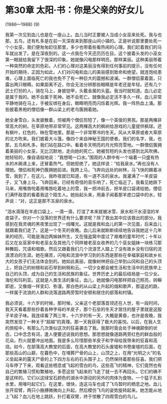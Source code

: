 <link href="../../../css/style.css" rel="stylesheet" type="text/css" />

# 第30章 太阳·书：你是父亲的好女儿

<span class="r"> (1986—1988) (9)

<div class="p">

我第一次见到血儿也是在一座山上。血儿当时正要被人当成小女巫来处死。我与也那，五鸟，还有札多是在前一天深夜来到那座山间小镇的。正是听说那里要处死一个小女巫，我们便匆匆赶往那里，多少也带着些看热闹的心理。我们赶着我们的马车就出发了。是在深夜到的。这一点我在今天还历历在目。这个披着头发的小巫女第一眼就给我留下了很深的印象。她就像闪电那样明亮，那样美丽。这种美丽带着一种突然的命定的色彩。人们的心理对这美丽没有得到任何事前的提示，没有任何开始的期待，正因为如此，人们对闪电和血儿的美丽感到致命和绝望。就连饱经患难，心理上面临死亡的我也免不了有一种巨大的震撼和波澜。一群僧侣蒙着面，只露出两只眼睛。如果距离不近，你会无法分辨那些眼睛是年老还是年轻。还有几个武士打扮的人，骑在马上，身披铠甲，头戴金属的头盔。我当时就知道。血儿必定是属于我的。她不会属于死神。她不会死亡。就像我必定活不多久一样。血儿非常平静地骑在马上，手被反绑在身后，眼睛明亮而闪烁着光辉。我一阵热血上涌。那些披着黑袍的僧侣像一群山梁上的老鸟簇拥着她。

她全身雪白，头发披散着，但被两个僧侣剪短了，像一个英俊的男孩。那是两棵非常高大的树。在草原地带非常罕见。这两棵高大的枫树给游戏的儿童提供枫球。还有枫叶，红色的，映在雪地里。那是一个非常寒冷的冬天。风从大草原或者大草原的北方吹来。我们披着大斗篷。像四个来自神秘王国的使者。我们的名字，我，也那，五鸟和札多。我们站在路口中。看着冬天明亮的月光照亮雪地。一群僧侣簇拥着美丽的小女巫，无比沉默地，走向她的死亡。她被剪短的头发也感到北风吹拂。她轻轻的，像自语般地说：“我想喝一口水。”围观的人群中有一个端着一只盛有热水的木碗递上来，还冒着热气。但她拒绝了。她这样说：“给我泉水。”再也没有人理她。僧侣和死神仍簇拥她前进。我跨上马，飞奔向远处的树林，马飞快的踢着冰雪，我到了，在这儿，我昨夜就已知道，有一道不冻的泉水。我灌满了一羊皮袋子，又飞身上马，飞奔回来。已经有奇怪的音乐响了，死亡临近了。我看见她跌下马来，用嘴唇吮着用嘴唇吃着地上的雪，我一把冲前去，把羊皮口袋递给她。僧侣们满怀敌意的看着我这个陌生人。她抬起头来，用鼻子闻着那羊皮口袋中的水，轻声说：“对，这正是那不冻泉的泉水。

”泪水滴落在羊皮口袋上，一滴一滴，打湿了本来就被冰雪、泉水和汗水浸湿的羊皮袋子。你对一个没落的世界还有什么要求呢？除了救出其中应该救出的部分。我感到在我灵魂的黑夜里出现了一线曙光。这就是我和血儿的第一次见面，后来血儿就跟着我们走了。这是一个冬天的夜晚。血儿后来就断断续续地告诉我她这十几年来的经历，可能是海边两姊妹所生，又在强盗窝中度过了艰难的童年时代；十年以后又在女巫家中和老巫女及其他几个同样被老巫女收养的几个巫女姐妹一块练习那种舞蹈，咒语和唱歌。然后又跟着我们几个流浪艺人踏上了没有故乡没有归宿的流浪漂泊的生涯。她在痛苦，闪电和流浪中学习到的东西是那些在幸福家庭和故乡长大的女孩子们无法体会到的。她如此美丽，就像树林把自己举到山冈和自己的头顶上，把自己的树根和岩石举到树梢和云。一切少女都会被生活和生活中的民族举上自己的头顶，成为自己的生活和民族的象征。世界历史上的最后结局是一位少女。海伦和玛利亚。这就是人类生活的象征，血儿，她就像闪电那样把自己照亮，转瞬即逝，又像烟一样变幻、弥漫。那白色的从山梁上升起的烟和歌声，那遥远的路，一样属于流浪的人群和流落道路两旁暂时安顿和居住的部落和村镇。

我必须说，十六岁的时候，那时候，父亲这个老部落首领还在人世，有一段时间，我天天看着那些抄着各种字母的羊皮子，那个石垒的冬天才居住的屋子里就是这股子羊皮子味。我连续看了两三年，十六岁的有一天，大概是黄昏，也许是夜晚，我突然发现了一种关于“超越”的真理。那一天我获得了极大的喜悦。以后，在我人生的旅程中，有那么几次类似这次的狂喜袭击了我。我那时竟会处于神魂颠倒的状态，口中念念有词，逢人便要述说我的思想。那思想就像道路两旁红色的鲜血般的花朵。烈火就要冲出地面。我是多么珍惜那些羊皮子和字母给我带来的狂喜和高烧。如今，在部落高大教堂的后面，在高大教堂的石头废墟和书卷废墟的后面，在那些高山的山巅，在暮色中，在埋葬尸骨的山上，山顶之上，在用“光明之火”的名义垒起来的露天尸骨的上下四方左右的石头围子上，仍然保持着那些狂喜。我们把马车停了下来，观看这些栖息或飞起的雪白的鸟，这些高飞的精神，它们竟然也有自己的繁殖习惯和繁殖地，多愿这些飞起来的飞走了就一去不再回头。它们的确不是这样的。它们以这绿宝石颜色的湖水中游动的另外的肉体为食物，一个猛子扎到水里，用喙叼起它们。在这里，很快，连这马车也成了飞鸟暂时的栖息之地。血儿张开双臂，两只小胳膊微微向上升起，然后模仿飞鸟的姿势旋转起来。她怎能从地上飞起？血儿在地上跳跃，扑打着双臂，终于惊散了四周雪白的鸟儿。

